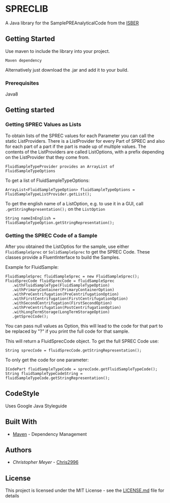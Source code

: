 # SPRECLIB

A Java library for the SamplePREAnalyticalCode from the [ISBER](https://www.isber.org/page/SPREC?&hhsearchterms=%22sprec%22)


## Getting Started

Use maven to include the library into your project.

```
Maven dependency
```

Alternatively just download the .jar and add it to your build. 

### Prerequisites

Java8


## Getting started

### Getting SPREC Values as Lists

To obtain lists of the SPREC values for each Parameter you can call the static ListProviders. There is a ListProvider for every Part of SPREC and also for each part of a part if the part is made up of multiple values. The contents of the ListProviders are called ListOptions, with a prefix depending on the ListProvider that they come from.

```
FluidSampleTypeProvider provides an ArrayList of FluidSampleTypeOptions
```

To get a list of FluidSampleTypeOptions:

```
ArrayList<FluidSampleTypeOption> fluidSampleTypeOptions = FluidSampleTypeListProvider.getList();
```

To get the english name of a ListOption, e.g. to use it in a GUI, call ```.getStringRepresentation();``` on the ```ListOption```

```
String nameInEnglish = fluidSampleTypeOption.getStringRepresentation();
```

### Getting the SPREC Code of a Sample

After you obtained the ListOptios for the sample, use either ```FluidSampleSprec``` or ```SolidSampleSprec``` to get the SPREC Code. These classes provide a FluentInterface to build the Samples.

Example for FluidSample:

```
FluidSampleSprec fluidSampleSprec = new FluidSampleSprec();
FluidSprecCode fluidSprecCode = fluidSampleSprec
   .withFluidSampleType(FluidSampleTypeOption)
   .withPrimaryContainer(PrimaryContainerOption)
   .withPreCentrifugation(PreCentrifugationOption)
   .withFirstCentrifugation(FirstCentrifugationOption)
   .withSecondCentrifugation(FirstSecondOption)
   .withPreCentrifugation(PostCentrifugationOption)
   .withLongTermStorage(LongTermStorageOption)
   .getSprecCode();
```
You can pass null values as Option, this will lead to the code for that part to be replaced by "?" if you print the full code for that sample.

This will return a FluidSprecCode object. To get the full SPREC Code use:
```
String sprecCode = fluidSprecCode.getStringRepresentation();
```

To only get the code for one parameter:
```
ICodePart fluidSampleTypeCode = sprecCode.getFluidSampleTypeCode();
String fluidSampleTypeCodeString = fluidSampleTypeCode.getStringRepresentation();
```


## CodeStyle
Uses Google Java Styleguide


## Built With

* [Maven](https://maven.apache.org/) - Dependency Management 

## Authors

* *Christopher Meyer* - [Chris2996](https://github.com/chris2996)


## License

This project is licensed under the MIT License - see the [LICENSE.md](LICENSE.md) file for details



